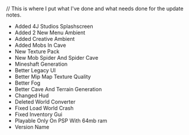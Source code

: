 // This is where I put what I've done and what needs done for the update notes.

- Added 4J Studios Splashscreen
- Added 2 New Menu Ambient
- Added Creative Ambient
- Added Mobs In Cave
- New Texture Pack
- New Mob Spider And Spider Cave
- Mineshaft Generation
- Better Legacy UI
- Better Mip Map Texture Quality
- Better Fog
- Better Cave And Terrain Generation
- Changed Hud
- Deleted World Converter
- Fixed Load World Crash
- Fixed Inventory Gui
- Playable Only On PSP With 64mb ram
- Version Name
